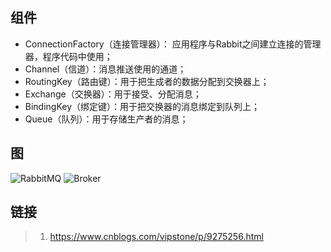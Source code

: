 ## 组件
-   ConnectionFactory（连接管理器）：
应用程序与Rabbit之间建立连接的管理器，程序代码中使用；
-   Channel（信道）：消息推送使用的通道；
-   RoutingKey（路由键）：用于把生成者的数据分配到交换器上；
-   Exchange（交换器）：用于接受、分配消息；
-   BindingKey（绑定键）：用于把交换器的消息绑定到队列上；
-   Queue（队列）：用于存储生产者的消息；

## 图
![RabbitMQ](http://icdn.apigo.cn/blog/rabbit-producer.gif)
![Broker](http://icdn.apigo.cn/blog/rabbitmq-flow3.png)




## 链接
>1. https://www.cnblogs.com/vipstone/p/9275256.html


